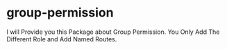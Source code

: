 # group-permission
I will Provide you this Package about Group Permission. You Only Add The Different Role and Add Named Routes.
